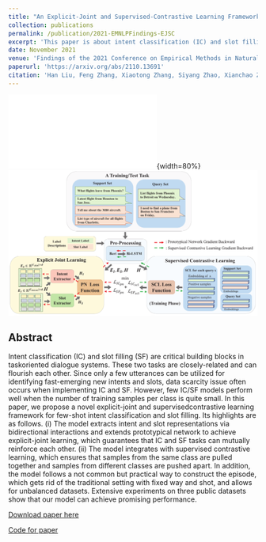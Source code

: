```yaml
---
title: "An Explicit-Joint and Supervised-Contrastive Learning Framework for Few-Shot Intent Classification and Slot Filling"
collection: publications
permalink: /publication/2021-EMNLPFindings-EJSC
excerpt: 'This paper is about intent classification (IC) and slot filling (SF) in few-shot scenario.'
date: November 2021
venue: 'Findings of the 2021 Conference on Empirical Methods in Natural Language Processing (EMNLP) (long paper)'
paperurl: 'https://arxiv.org/abs/2110.13691'
citation: 'Han Liu, Feng Zhang, Xiaotong Zhang, Siyang Zhao, Xianchao Zhang. CoRR abs/2110.13691 (2021)'
---
```


![Framework](framework.pdf){width=80%}
<img src='framework.pdf'>

## Abstract

Intent classification (IC) and slot filling (SF) are critical building blocks in taskoriented dialogue systems. These two tasks are closely-related and can flourish each other. Since only a few utterances can be utilized for identifying fast-emerging new intents and slots, data scarcity issue often occurs when implementing IC and SF. However, few IC/SF models perform well when the number of training samples per class is quite small. In this paper, we propose a novel explicit-joint and supervisedcontrastive learning framework for few-shot intent classification and slot filling. Its highlights are as follows. (i) The model extracts intent and slot representations via bidirectional interactions and extends prototypical network to achieve explicit-joint learning, which guarantees that IC and SF tasks can mutually reinforce each other. (ii) The model integrates with supervised contrastive learning, which ensures that samples from the same class are pulled together and samples from different classes are pushed apart. In addition, the model follows a not common but practical way to construct the episode, which gets rid of the traditional setting with fixed way and shot, and allows for unbalanced datasets. Extensive experiments on three public datasets show that our model can achieve promising performance.

[Download paper here](https://arxiv.org/abs/2110.13691)

[Code for paper](https://github.com/FengZhang-git/EJSC)
